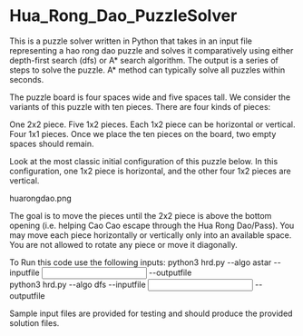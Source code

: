 # Hua_Rong_Dao_PuzzleSolver
This is a puzzle solver written in Python that takes in an input file representing a hao rong dao puzzle and solves it comparatively using either depth-first search (dfs) or A* search algorithm. The output is a series of steps to solve the puzzle. A* method can typically solve all puzzles within seconds. 

The puzzle board is four spaces wide and five spaces tall. We consider the variants of this puzzle with ten pieces. There are four kinds of pieces:

One 2x2 piece.
Five 1x2 pieces. Each 1x2 piece can be horizontal or vertical.
Four 1x1 pieces.
Once we place the ten pieces on the board, two empty spaces should remain.

Look at the most classic initial configuration of this puzzle below. In this configuration, one 1x2 piece is horizontal, and the other four 1x2 pieces are vertical.

huarongdao.png

 

The goal is to move the pieces until the 2x2 piece is above the bottom opening (i.e. helping Cao Cao escape through the Hua Rong Dao/Pass). You may move each piece horizontally or vertically only into an available space. You are not allowed to rotate any piece or move it diagonally.

To Run this code use the following inputs:
python3 hrd.py --algo astar --inputfile <input file> --outputfile <output file>    
python3 hrd.py --algo dfs --inputfile <input file> --outputfile <output file>

Sample input files are provided for testing and should produce the provided solution files. 

